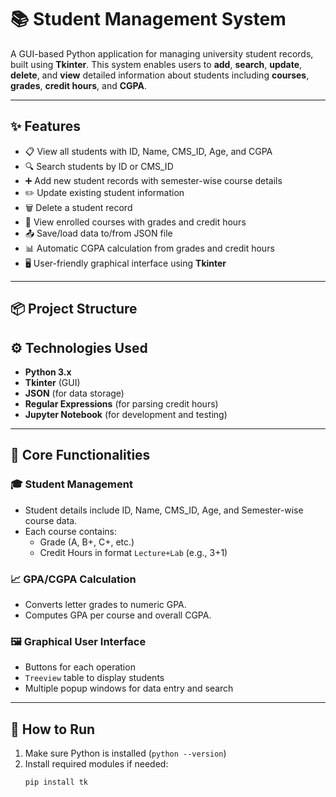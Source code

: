# 📚 Student Management System

A GUI-based Python application for managing university student records, built using **Tkinter**. This system enables users to **add**, **search**, **update**, **delete**, and **view** detailed information about students including **courses**, **grades**, **credit hours**, and **CGPA**.

---

## ✨ Features

- 📋 View all students with ID, Name, CMS_ID, Age, and CGPA
- 🔍 Search students by ID or CMS_ID
- ➕ Add new student records with semester-wise course details
- ✏️ Update existing student information
- 🗑️ Delete a student record
- 📖 View enrolled courses with grades and credit hours
- 📤 Save/load data to/from JSON file
- 📊 Automatic CGPA calculation from grades and credit hours
- 🖥️ User-friendly graphical interface using **Tkinter**

---

## 📦 Project Structure


## ⚙️ Technologies Used

- **Python 3.x**
- **Tkinter** (GUI)
- **JSON** (for data storage)
- **Regular Expressions** (for parsing credit hours)
- **Jupyter Notebook** (for development and testing)

---

## 🧠 Core Functionalities

### 🎓 Student Management
- Student details include ID, Name, CMS_ID, Age, and Semester-wise course data.
- Each course contains:
  - Grade (A, B+, C+, etc.)
  - Credit Hours in format `Lecture+Lab` (e.g., 3+1)

### 📈 GPA/CGPA Calculation
- Converts letter grades to numeric GPA.
- Computes GPA per course and overall CGPA.

### 🖼️ Graphical User Interface
- Buttons for each operation
- `Treeview` table to display students
- Multiple popup windows for data entry and search

---

## 🚀 How to Run

1. Make sure Python is installed (`python --version`)
2. Install required modules if needed:
   ```bash
   pip install tk
